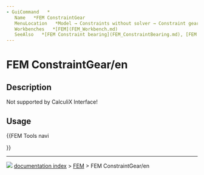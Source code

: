 ```yaml
---
- GuiCommand   *
   Name   *FEM ConstraintGear
   MenuLocation   *Model → Constraints without solver → Constraint gear
   Workbenches   *[FEM](FEM_Workbench.md)
   SeeAlso   *[FEM Constraint bearing](FEM_ConstraintBearing.md), [FEM Constraint pulley](FEM_ConstraintPulley.md)
---
```


# FEM ConstraintGear/en

## Description

Not supported by CalculiX Interface!

## Usage





{{FEM Tools navi

}}



---
![](images/Right_arrow.png) [documentation index](../README.md) > [FEM](Category_FEM.md) > FEM ConstraintGear/en
